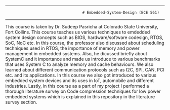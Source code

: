 *******************************************************************************************************************************************

                                      # Embedded-System-Design (ECE 561) 

*******************************************************************************************************************************************

This course is taken by Dr. Sudeep Pasricha at Colorado State University, Fort Collins. 
This course teaches us various techniques to emdedded system design concepts such as BIOS, hardware/software codesign, RTOS, SoC, NoC etc.
In this course, the professor also discussed about scheduling techniques used in RTOS, the importance of memory and power management in embedded systems. 
Also, he dicussed briefly about SystemC and it importance and made us introduce to various benchmarks that uses System C to analyze memory and cache behaviours.
We also learned about different communication protocols such as I2C, SPI, CAN, PCI etc. and its applications. 
In this course we also got introduced to various embedded system devices and its uses in IoT, automobile and different industries.
Lastly, in this course as a part of my project I performed a thorough literature survey on Code compression techniques for low power embedded systems which is explained in this repository in the literature survey section.
